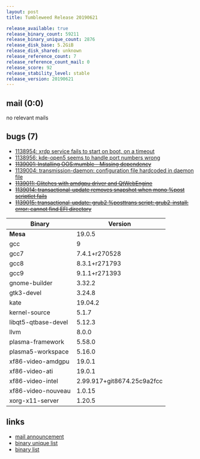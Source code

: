 ```yaml
---
layout: post
title: Tumbleweed Release 20190621

release_available: true
release_binary_count: 59211
release_binary_unique_count: 2876
release_disk_base: 5.2GiB
release_disk_shared: unknown
release_reference_count: 7
release_reference_count_mail: 0
release_score: 92
release_stability_level: stable
release_version: 20190621
---
```


## mail (0:0)

no relevant mails

## bugs (7)

<!--more-->

- [1138954: xrdp service fails to start on boot, on a timeout](https://bugzilla.opensuse.org/show_bug.cgi?id=1138954)
- [1138956: kde-open5 seems to handle port numbers wrong](https://bugzilla.opensuse.org/show_bug.cgi?id=1138956)
- ~~[1139001: Installing OOS:mumble - Missing dependency](https://bugzilla.opensuse.org/show_bug.cgi?id=1139001)~~
- [1139004: transmission-daemon: configuration file hardcoded in daemon file](https://bugzilla.opensuse.org/show_bug.cgi?id=1139004)
- ~~[1139011: Glitches with amdgpu driver and QtWebEngine](https://bugzilla.opensuse.org/show_bug.cgi?id=1139011)~~
- ~~[1139014: transactional-update removes snapshot when mono %post scriptlet fails](https://bugzilla.opensuse.org/show_bug.cgi?id=1139014)~~
- ~~[1139015: transactional-update: grub2 %posttrans script: grub2-install: error: cannot find EFI directory](https://bugzilla.opensuse.org/show_bug.cgi?id=1139015)~~

Binary | Version
--- | ---
**Mesa** | 19.0.5
gcc | 9
gcc7 | 7.4.1+r270528
gcc8 | 8.3.1+r271793
gcc9 | 9.1.1+r271393
gnome-builder | 3.32.2
gtk3-devel | 3.24.8
kate | 19.04.2
kernel-source | 5.1.7
libqt5-qtbase-devel | 5.12.3
llvm | 8.0.0
plasma-framework | 5.58.0
plasma5-workspace | 5.16.0
xf86-video-amdgpu | 19.0.1
xf86-video-ati | 19.0.1
xf86-video-intel | 2.99.917+git8674.25c9a2fcc
xf86-video-nouveau | 1.0.15
xorg-x11-server | 1.20.5

## links

- [mail announcement](https://lists.opensuse.org/opensuse-factory/2019-06/msg00311.html)
- [binary unique list](http://download.opensuse.org/history/20190621/rpm.unique.list)
- [binary list](http://download.opensuse.org/history/20190621/rpm.list)
